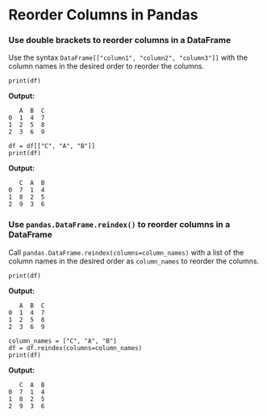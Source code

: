 # Reorder Columns in Pandas

### Use double brackets to reorder columns in a DataFrame

Use the syntax `DataFrame[["column1", "column2", "column3"]]` with the column names in the desired order to reorder the columns.

```text
print(df)
```

**Output:**

```text
   A  B  C
0  1  4  7
1  2  5  8
2  3  6  9
```

```text
df = df[["C", "A", "B"]]
print(df)
```

**Output:**

```text
   C  A  B
0  7  1  4
1  8  2  5
2  9  3  6
```

### Use `pandas.DataFrame.reindex()` to reorder columns in a DataFrame

Call `pandas.DataFrame.reindex(columns=column_names)` with a list of the column names in the desired order as `column_names` to reorder the columns.

```text
print(df)
```

**Output:**

```text
   A  B  C
0  1  4  7
1  2  5  8
2  3  6  9
```

```text
column_names = ["C", "A", "B"]
df = df.reindex(columns=column_names)
print(df)
```

**Output:**

```text
   C  A  B
0  7  1  4
1  8  2  5
2  9  3  6
```

